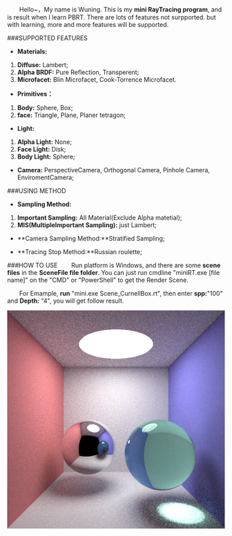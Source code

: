 &emsp;&emsp;Hello~，My name is Wuning. This is my **mini RayTracing program**, and is result when I learn PBRT. There are lots of features not surpported. but with learning, more and more features will be supported.

###SUPPORTED FEATURES
 - **Materials:**

1. **Diffuse:** Lambert;
2. **Alpha BRDF:** Pure Reflection, Transperent;
3. **Microfacet:** Blin Microfacet, Cook-Torrence Microfacet.

 - **Primitives：**

1. **Body:** Sphere, Box;
2. **face:** Triangle, Plane, Planer tetragon;

 - **Light:**

1. **Alpha Light:** None;
2. **Face Light:** Disk;
3. **Body Light:** Sphere;

 - **Camera:** PerspectiveCamera, Orthogonal Camera, Pinhole Camera, EnviromentCamera;

###USING METHOD
 - **Sampling Method:**

1. **Important Sampling:** All Material(Exclude Alpha matetial);
2. **MIS(MultipleImportant Sampling):** just Lambert;

 - **Camera Sampling Method:**Stratified Sampling;

 - **Tracing Stop Method:**Russian roulette;

###HOW TO USE
&emsp;&emsp;Run platform is Windows, and there are some **scene files** in the **SceneFile file folder**. You can just run cmdline "miniRT.exe [file name]" on the "CMD" or "PowerShell" to get the Render Scene. 

&emsp;&emsp;For Emample, **run** "mini.exe Scene_CurnellBox.rt", then enter **spp:**"100" and **Depth:** "4", you will get follow result.

![](SceneFile/CurnallBox.bmp)